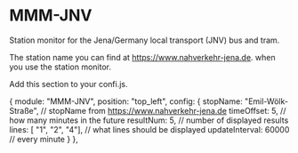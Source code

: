 # MMM-JNV
Station monitor for the Jena/Germany local transport (JNV) bus and tram.

The station name you can find at https://www.nahverkehr-jena.de. when you use the station monitor. 

Add this section to your confi.js.

{
        module: "MMM-JNV",
	position: "top_left", 
	config: {
		stopName: "Emil-Wölk-Straße", // stopName from https://www.nahverkehr-jena.de
		timeOffset: 5, // how many minutes in the future
		resultNum: 5, // number of displayed results
		lines: [
			"1",
			"2",
			"4"], // what lines should be displayed
		updateInterval: 60000	// every minute
	}
},


